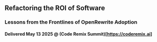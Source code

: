 ## Refactoring the ROI of Software
### Lessons from the Frontlines of OpenRewrite Adoption
#### Delivered May 13 2025 @ (Code Remix Summit)[https://coderemix.ai]
